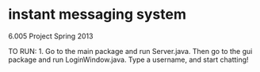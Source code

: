 instant messaging system
=======

6.005 Project Spring 2013

TO RUN: 1. Go to the main package and run Server.java. Then go to the gui package and run LoginWindow.java. Type a username, and start chatting!
